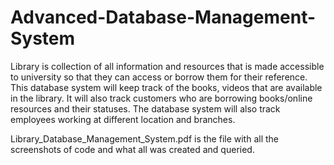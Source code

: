 # Advanced-Database-Management-System

Library is collection of all information and resources that is made accessible to university so that they can access or borrow them for their reference. This database system will keep track of the books, videos that are available in the library. It will also track customers who are borrowing books/online resources and their statuses. The database system will also track employees working at different location and branches.

Library_Database_Management_System.pdf is the file with all the screenshots of code and what all was created and queried.
